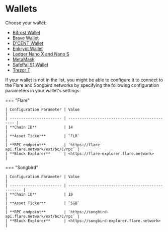 # Wallets

Choose your wallet:

* [Bifrost Wallet](./bifrost-wallet.md)
* [Brave Wallet](./brave-wallet.md)
* [D'CENT Wallet](./dcent-wallet.md)
* [Enkrypt Wallet](./enkrypt-wallet.md)
* [Ledger Nano X and Nano S](./how-to-access-flare-network-with-a-ledger-device.md)
* [MetaMask](./how-to-access-flare-network-with-metamask.md)
* [SafePal S1 Wallet](./safepal-s1-wallet.md)
* [Trezor T](./how-to-access-flare-network-with-a-trezor-device.md)

If your wallet is not in the list, you might be able to configure it to connect to the Flare and Songbird networks by specifying the following configuration parameters in your wallet's settings:

=== "Flare"

    | Configuration Parameter | Value                                          |
    | ----------------------- | ---------------------------------------------- |
    | **Chain ID**            | 14                                             |
    | **Asset Ticker**        | `FLR`                                          |
    | **RPC endpoint**        | `https://flare-api.flare.network/ext/bc/C/rpc` |
    | **Block Explorer**      | <https://flare-explorer.flare.network>         |

=== "Songbird"

    | Configuration Parameter | Value                                             |
    | ----------------------- | ------------------------------------------------- |
    | **Chain ID**            | 19                                                |
    | **Asset Ticker**        | `SGB`                                             |
    | **RPC endpoint**        | `https://songbird-api.flare.network/ext/bc/C/rpc` |
    | **Block Explorer**      | <https://songbird-explorer.flare.network>         |
